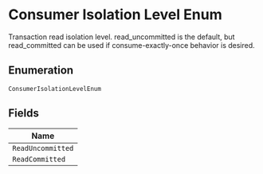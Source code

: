 
# Consumer Isolation Level Enum

Transaction read isolation level. read_uncommitted is the default, but read_committed can be used if consume-exactly-once behavior is desired.

## Enumeration

`ConsumerIsolationLevelEnum`

## Fields

| Name |
|  --- |
| `ReadUncommitted` |
| `ReadCommitted` |

